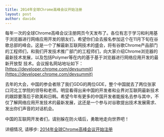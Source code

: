 ```yaml
---
title: 2014年全球Chrome高峰会议开始注册
layout: post
author: davidx
---
```


每年一次的全球Chrome高峰会议注册网页今天发布了。各位有志于学习和利用基于浏览器进行网络应用开发的朋友们，希望你们会去报名参加这个在11月下旬在谷歌总部的峰会。这是一个了解最新互联网技术的盛会，将有谷歌Chrome产品部门的工程师们，和我们开发技术推广部门的工程师们，向大家介绍Chrome浏览器的最新技术发展，以及包括Polymer等在内的基于基于浏览器进行网络应用开发的最新开放型 技术。会议报名网站地址如下：[https://developer.chrome.com/devsummit](https://developer.chrome.com/devsummit)

去年的大会，中国的参会者除了我们GDG的两位GDE，整个中国就去了两位张家口河北工学院的领导和老师。明显看得出来中国的开发者和业界对互联网最新技术的跟踪要落后于欧美和日韩。希望今年有更多的中国开发者能报名去参与其中，不仅了解网络应用开发技术的最新发展，这还是一个参与对谷歌提出技术发展需求、发出你们声音的对话机会。

中国的互联网开发者们，请别躲在防火墙后，勇敢地走向世界吧！

详细情况, 请移步: [2014年全球Chrome高峰会议开始注册](http://chinagdg.com/thread-4238-1-1.html)
